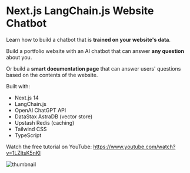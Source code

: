 # Next.js LangChain.js Website Chatbot

Learn how to build a chatbot that is **trained on your website's data**.

Build a portfolio website with an AI chatbot that can answer **any question** about you.

Or build a **smart documentation page** that can answer users' questions based on the contents of the website.

Built with:
- Next.js 14
- LangChain.js
- OpenAI ChatGPT API
- DataStax AstraDB (vector store)
- Upstash Redis (caching)
- Tailwind CSS
- TypeScript

Watch the free tutorial on YouTube: https://www.youtube.com/watch?v=1LZltsK5nKI

![thumbnail](https://github.com/codinginflow/nextjs-langchain-portfolio/assets/52977034/32b81c40-a61d-4e79-9d2d-ee8ef4a3cf90)
